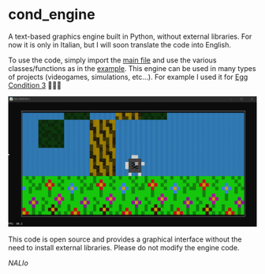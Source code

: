 # cond_engine
A text-based graphics engine built in Python, without external libraries.
For now it is only in Italian, but I will soon translate the code into English. 

To use the code, simply import the [main file](cond_engine.py) and use the various classes/functions as in the [example](example.py). 
This engine can be used in many types of projects (videogames, simulations, etc...).
For example I used it for [Egg Condition 3](https://nalio.itch.io/) 🥚🥚🥚

![Screenshot](screen_github.png)

This code is open source and provides a graphical interface without the need to install external libraries.
Please do not modify the engine code.

*NALIo*
